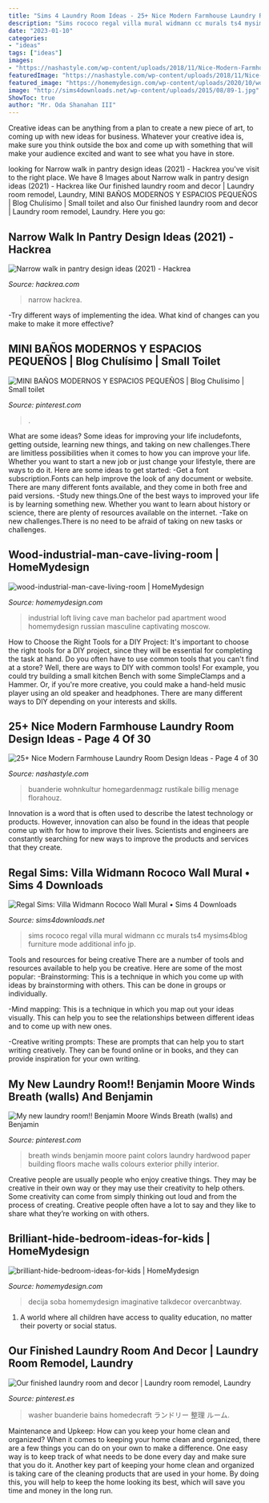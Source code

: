 ```yaml
---
title: "Sims 4 Laundry Room Ideas - 25+ Nice Modern Farmhouse Laundry Room Design Ideas"
description: "Sims rococo regal villa mural widmann cc murals ts4 mysims4blog furniture mode additional info jp"
date: "2023-01-10"
categories:
- "ideas"
tags: ["ideas"]
images:
- "https://nashastyle.com/wp-content/uploads/2018/11/Nice-Modern-Farmhouse-Laundry-Room-Design-Ideas-04.jpg"
featuredImage: "https://nashastyle.com/wp-content/uploads/2018/11/Nice-Modern-Farmhouse-Laundry-Room-Design-Ideas-04.jpg"
featured_image: "https://homemydesign.com/wp-content/uploads/2020/10/wood-industrial-man-cave-living-room.jpg"
image: "http://sims4downloads.net/wp-content/uploads/2015/08/89-1.jpg"
ShowToc: true
author: "Mr. Oda Shanahan III"
---
```



Creative ideas can be anything from a plan to create a new piece of art, to coming up with new ideas for business. Whatever your creative idea is, make sure you think outside the box and come up with something that will make your audience excited and want to see what you have in store.

	

		
looking for Narrow walk in pantry design ideas (2021) - Hackrea you've visit to the right place. We have 8 Images about Narrow walk in pantry design ideas (2021) - Hackrea like Our finished laundry room and decor | Laundry room remodel, Laundry, MINI BAÑOS MODERNOS Y ESPACIOS PEQUEÑOS | Blog Chulísimo | Small toilet and also Our finished laundry room and decor | Laundry room remodel, Laundry. Here you go:
		
    
## Narrow Walk In Pantry Design Ideas (2021) - Hackrea

<img loading=lazy src="https://www.hackrea.com/wp-content/uploads/2021/04/Smart-storage-ideas-in-a-walk-in-narrow-pantry-768x1151.png" onerror="this.onerror=null;this.src='https://tse3.mm.bing.net/th?id=OIP.fZkMwXc0jQB6AjY4G8zVsgHaLG&amp;pid=15.1';" alt="Narrow walk in pantry design ideas (2021) - Hackrea">

_Source: hackrea.com_

>narrow hackrea. 

	

-Try different ways of implementing the idea. What kind of changes can you make to make it more effective? 

    
## MINI BAÑOS MODERNOS Y ESPACIOS PEQUEÑOS | Blog Chulísimo | Small Toilet

<img loading=lazy src="https://i.pinimg.com/736x/86/cf/0e/86cf0ef2d8c24ea6d0dd739e5c5f017e.jpg" onerror="this.onerror=null;this.src='https://tse4.mm.bing.net/th?id=OIP.Z6uFB1c2EIzEFqjoB72p9AHaNK&amp;pid=15.1';" alt="MINI BAÑOS MODERNOS Y ESPACIOS PEQUEÑOS | Blog Chulísimo | Small toilet">

_Source: pinterest.com_

>. 

	

What are some ideas?
Some ideas for improving your life includefonts, getting outside, learning new things, and taking on new challenges.There are limitless possibilities when it comes to how you can improve your life. Whether you want to start a new job or just change your lifestyle, there are ways to do it. Here are some ideas to get started: 
-Get a font subscription.Fonts can help improve the look of any document or website. There are many different fonts available, and they come in both free and paid versions. 
-Study new things.One of the best ways to improved your life is by learning something new. Whether you want to learn about history or science, there are plenty of resources available on the internet. 
-Take on new challenges.There is no need to be afraid of taking on new tasks or challenges.

    
## Wood-industrial-man-cave-living-room | HomeMydesign

<img loading=lazy src="https://homemydesign.com/wp-content/uploads/2020/10/wood-industrial-man-cave-living-room.jpg" onerror="this.onerror=null;this.src='https://tse1.mm.bing.net/th?id=OIP.q0PXsLoV7JjVKK9gGPTfaAHaLH&amp;pid=15.1';" alt="wood-industrial-man-cave-living-room | HomeMydesign">

_Source: homemydesign.com_

>industrial loft living cave man bachelor pad apartment wood homemydesign russian masculine captivating moscow. 

	

How to Choose the Right Tools for a DIY Project: It's important to choose the right tools for a DIY project, since they will be essential for completing the task at hand.
Do you often have to use common tools that you can't find at a store? Well, there are ways to DIY with common tools! For example, you could try building a small kitchen Bench with some SimpleClamps and a Hammer. Or, if you're more creative, you could make a hand-held music player using an old speaker and headphones. There are many different ways to DIY depending on your interests and skills.

    
## 25+ Nice Modern Farmhouse Laundry Room Design Ideas - Page 4 Of 30

<img loading=lazy src="https://nashastyle.com/wp-content/uploads/2018/11/Nice-Modern-Farmhouse-Laundry-Room-Design-Ideas-04.jpg" onerror="this.onerror=null;this.src='https://tse4.mm.bing.net/th?id=OIP.TuYf8YqqTXcoFiILgk5gDQHaLF&amp;pid=15.1';" alt="25+ Nice Modern Farmhouse Laundry Room Design Ideas - Page 4 of 30">

_Source: nashastyle.com_

>buanderie wohnkultur homegardenmagz rustikale billig menage florahouz. 

	

Innovation is a word that is often used to describe the latest technology or products. However, innovation can also be found in the ideas that people come up with for how to improve their lives. Scientists and engineers are constantly searching for new ways to improve the products and services that they create.

    
## Regal Sims: Villa Widmann Rococo Wall Mural • Sims 4 Downloads

<img loading=lazy src="http://sims4downloads.net/wp-content/uploads/2015/08/89-1.jpg" onerror="this.onerror=null;this.src='https://tse3.mm.bing.net/th?id=OIP.Aw9UIrgws4nYvlzQXHUWmgHaEK&amp;pid=15.1';" alt="Regal Sims: Villa Widmann Rococo Wall Mural • Sims 4 Downloads">

_Source: sims4downloads.net_

>sims rococo regal villa mural widmann cc murals ts4 mysims4blog furniture mode additional info jp. 

	

Tools and resources for being creative
There are a number of tools and resources available to help you be creative. Here are some of the most popular:
-Brainstorming: This is a technique in which you come up with ideas by brainstorming with others. This can be done in groups or individually.

-Mind mapping: This is a technique in which you map out your ideas visually. This can help you to see the relationships between different ideas and to come up with new ones.

-Creative writing prompts: These are prompts that can help you to start writing creatively. They can be found online or in books, and they can provide inspiration for your own writing.

    
## My New Laundry Room!! Benjamin Moore Winds Breath (walls) And Benjamin

<img loading=lazy src="https://i.pinimg.com/736x/37/1a/d3/371ad3e9638b7e6b7b64a7a6367d12f5--benjamin-moore-winds-breath-hardwood-floors.jpg" onerror="this.onerror=null;this.src='https://tse4.mm.bing.net/th?id=OIP.xE4lDkyzdKUIc6Tt7-W3FgHaJ3&amp;pid=15.1';" alt="My new laundry room!! Benjamin Moore Winds Breath (walls) and Benjamin">

_Source: pinterest.com_

>breath winds benjamin moore paint colors laundry hardwood paper building floors mache walls colours exterior philly interior. 

	

Creative people are usually people who enjoy creative things. They may be creative in their own way or they may use their creativity to help others. Some creativity can come from simply thinking out loud and from the process of creating. Creative people often have a lot to say and they like to share what they’re working on with others.

    
## Brilliant-hide-bedroom-ideas-for-kids | HomeMydesign

<img loading=lazy src="https://homemydesign.com/wp-content/uploads/2019/11/brilliant-hide-bedroom-ideas-for-kids.jpg" onerror="this.onerror=null;this.src='https://tse4.mm.bing.net/th?id=OIP.Vv9PMq5BZqJYJVWRG6pj6gHaLH&amp;pid=15.1';" alt="brilliant-hide-bedroom-ideas-for-kids | HomeMydesign">

_Source: homemydesign.com_

>decija soba homemydesign imaginative talkdecor overcanbtway. 

	

1. A world where all children have access to quality education, no matter their poverty or social status. 

    
## Our Finished Laundry Room And Decor | Laundry Room Remodel, Laundry

<img loading=lazy src="https://i.pinimg.com/originals/af/ac/a2/afaca24eea1770da5a4fc35f05694aa1.jpg" onerror="this.onerror=null;this.src='https://tse2.mm.bing.net/th?id=OIP.0KF4YpRAmQwT-NWbGQIJggHaJ4&amp;pid=15.1';" alt="Our finished laundry room and decor | Laundry room remodel, Laundry">

_Source: pinterest.es_

>washer buanderie bains homedecraft ランドリー 整理 ルーム. 

	

Maintenance and Upkeep: How can you keep your home clean and organized?
When it comes to keeping your home clean and organized, there are a few things you can do on your own to make a difference. One easy way is to keep track of what needs to be done every day and make sure that you do it. Another key part of keeping your home clean and organized is taking care of the cleaning products that are used in your home. By doing this, you will help to keep the home looking its best, which will save you time and money in the long run.

